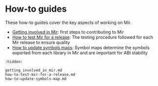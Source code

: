 # How-to guides
These how-to guides cover the key aspects of working on Mir.

- [Getting involved in Mir](getting_involved_in_mir.md): first steps to contributing to Mir
- [How to test Mir for a release](how-to-test-mir-for-a-release.md): The testing procedure followed for each Mir release to ensure quality
- [How to update symbols maps](how-to-update-symbols-map.md): Symbol maps determine the symbols exported from each library in Mir and are important for ABI stability

```{toctree}
:hidden:

getting_involved_in_mir.md
how-to-test-mir-for-a-release.md
how-to-update-symbols-map.md
```

